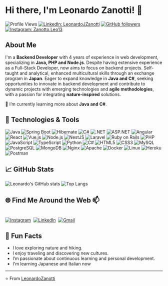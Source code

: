 # Hi there, I'm Leonardo Zanotti! 👋

![Profile Views](https://komarev.com/ghpvc/?username=LeonardoZanotti&color=blueviolet)
[![LinkedIn: LeonardoJZanotti](https://img.shields.io/badge/-LeonardoJZanotti-blue?style=flat-square&logo=Linkedin&logoColor=white&link=https://www.linkedin.com/in/leonardojzanotti/)](https://www.linkedin.com/in/leonardojzanotti/)
[![GitHub followers](https://img.shields.io/github/followers/LeonardoZanotti?label=Follow&style=social)](https://github.com/LeonardoZanotti/?tab=follow)
[![Instagram: Zanotto.Leo13](https://img.shields.io/badge/-zanotto.leo13-E4405F?style=flat-square&logo=instagram&logoColor=white&link=https://www.instagram.com/zanotto.leo13/)](https://www.instagram.com/zanotto.leo13/)

## About Me

I'm a **Backend Developer** with 4 years of experience in web development, specializing in **Java, PHP and Node.js**. Despite having extensive experience as a Full-Stack Developer, now aims to focus on backend projects. Self-taught and analytical, enhanced multicultural skills through an exchange program in **Japan**. Eager to expand knowledge in **Java and C#**, seeking opportunities to innovate in backend development and contribute to dynamic projects with emerging technologies and **agile methodologies**, with a passion for integrating **nature-inspired** solutions.

🌱 I’m currently learning more about **Java and C#**.

## 🔧 Technologies & Tools

![Java](https://img.shields.io/badge/Java-007396?style=flat-square&logo=java&logoColor=white)
![Spring Boot](https://img.shields.io/badge/Spring_Boot-6DB33F?style=flat-square&logo=spring-boot&logoColor=white)
![Hibernate](https://img.shields.io/badge/Hibernate-59666C?style=flat-square&logo=hibernate&logoColor=white)
![C#](https://img.shields.io/badge/C%23-239120?style=flat-square&logo=csharp&logoColor=white)
![.NET](https://img.shields.io/badge/.NET-512BD4?style=flat-square&logo=dot-net&logoColor=white)
![ASP.NET](https://img.shields.io/badge/ASP.NET-512BD4?style=flat-square&logo=dot-net&logoColor=white)
![Angular](https://img.shields.io/badge/Angular-DD0031?style=flat-square&logo=angular&logoColor=white)
![React](https://img.shields.io/badge/React-61DAFB?style=flat-square&logo=react&logoColor=black)
![Vue.js](https://img.shields.io/badge/Vue.js-4FC08D?style=flat-square&logo=vuedotjs&logoColor=white)
![Node.js](https://img.shields.io/badge/Node.js-339933?style=flat-square&logo=nodedotjs&logoColor=white)
![NestJS](https://img.shields.io/badge/NestJS-E0234E?style=flat-square&logo=nestjs&logoColor=white)
![Laravel](https://img.shields.io/badge/Laravel-FF2D20?style=flat-square&logo=laravel&logoColor=white)
![Ruby on Rails](https://img.shields.io/badge/Ruby_on_Rails-CC0000?style=flat-square&logo=rubyonrails&logoColor=white)
![PHP](https://img.shields.io/badge/PHP-777BB4?style=flat-square&logo=php&logoColor=white)
![JavaScript](https://img.shields.io/badge/JavaScript-F7DF1E?style=flat-square&logo=javascript&logoColor=black)
![TypeScript](https://img.shields.io/badge/TypeScript-007ACC?style=flat-square&logo=typescript&logoColor=white)
![Python](https://img.shields.io/badge/Python-3776AB?style=flat-square&logo=python&logoColor=white)
![C#](https://img.shields.io/badge/C%23-239120?style=flat-square&logo=csharp&logoColor=white)
![HTML5](https://img.shields.io/badge/HTML5-E34F26?style=flat-square&logo=html5&logoColor=white)
![CSS3](https://img.shields.io/badge/CSS3-1572B6?style=flat-square&logo=css3&logoColor=white)
![MySQL](https://img.shields.io/badge/MySQL-4479A1?style=flat-square&logo=mysql&logoColor=white)
![PostgreSQL](https://img.shields.io/badge/PostgreSQL-336791?style=flat-square&logo=postgresql&logoColor=white)
![MongoDB](https://img.shields.io/badge/MongoDB-47A248?style=flat-square&logo=mongodb&logoColor=white)
![Nginx](https://img.shields.io/badge/Nginx-009639?style=flat-square&logo=nginx&logoColor=white)
![Apache](https://img.shields.io/badge/Apache-D22128?style=flat-square&logo=apache&logoColor=white)
![Docker](https://img.shields.io/badge/Docker-2496ED?style=flat-square&logo=docker&logoColor=white)
![Linux](https://img.shields.io/badge/Linux-FCC624?style=flat-square&logo=linux&logoColor=black)
![Heroku](https://img.shields.io/badge/Heroku-430098?style=flat-square&logo=heroku&logoColor=white)
![Postman](https://img.shields.io/badge/Postman-FF6C37?style=flat-square&logo=postman&logoColor=white)

## 📈 GitHub Stats

![Leonardo's GitHub stats](https://github-readme-stats.vercel.app/api?username=LeonardoZanotti&show_icons=true&theme=radical)
![Top Langs](https://github-readme-stats.vercel.app/api/top-langs/?username=LeonardoZanotti&layout=compact&theme=radical)

## 🌐 Find Me Around the Web 📫
<br>
<a href="https://www.instagram.com/zanotto.leo13/"><img src="https://img.shields.io/badge/Instagram-E4405F?style=for-the-badge&logo=instagram&logoColor=white" alt="Instagram" /></a>&nbsp;
<a href="https://www.linkedin.com/in/leonardojzanotti/"><img src="https://img.shields.io/badge/linkedin-%230077B5.svg?&style=for-the-badge&logo=linkedin&logoColor=white" alt="LinkedIn" /></a>&nbsp;
<a href="mailto:leonardojosezanotti@gmail.com"><img src="https://img.shields.io/badge/gmail-%23D14836.svg?&style=for-the-badge&logo=gmail&logoColor=white" alt="Gmail"/></a>&nbsp;

## 🌱 Fun Facts

- I love exploring nature and hiking.
- I enjoy traveling and discovering new cultures.
- I’m passionate about continuous learning and personal development.
- I'm learning Japanese and Italian now

---

⭐️ From [LeonardoZanotti](https://github.com/LeonardoZanotti)
